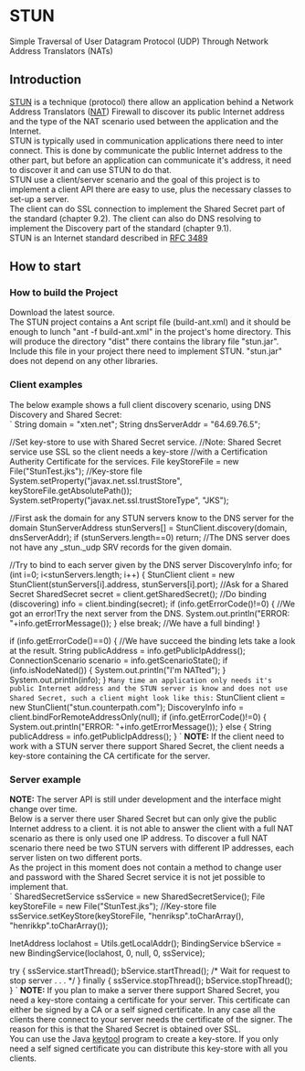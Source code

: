 # STUN
Simple Traversal of User Datagram Protocol (UDP) Through Network Address Translators (NATs) 

## Introduction
[STUN](https://en.wikipedia.org/wiki/STUN) is a technique (protocol) there allow an application behind a Network Address Translators ([NAT](https://en.wikipedia.org/wiki/Network_address_translation)) Firewall to discover its public Internet address and the type of the NAT scenario used between the application and the Internet.  
STUN is typically used in communication applications there need to inter connect. This is done by communicate the public Internet address to the other part, but before an application can communicate it's address, it need to discover it and can use STUN to do that.  
STUN use a client/server scenario and the goal of this project is to implement a client API there are easy to use, plus the necessary classes to set-up a server.  
The client can do SSL connection to implement the Shared Secret part of the standard (chapter 9.2). The client can also do DNS resolving to implement the Discovery part of the standard (chapter 9.1).  
STUN is an Internet standard described in [RFC 3489](https://www.ietf.org/rfc/rfc3489.txt)

## How to start
### How to build the Project
Download the latest source.  
The STUN project contains a Ant script file (build-ant.xml) and it should be enough to lunch "ant -f build-ant.xml" in the project's home directory. This will produce the directory "dist" there contains the library file "stun.jar". Include this file in your project there need to implement STUN. "stun.jar" does not depend on any other libraries.

### Client examples
The below example shows a full client discovery scenario, using DNS Discovery and Shared Secret:  
`
String domain = "xten.net";
String dnsServerAddr = "64.69.76.5";

//Set key-store to use with Shared Secret service.
//Note: Shared Secret service use SSL so the client needs a key-store
//with a Certification Autherity Certificate for the services.
File keyStoreFile = new File("StunTest.jks"); //Key-store file
System.setProperty("javax.net.ssl.trustStore", keyStoreFile.getAbsolutePath());
System.setProperty("javax.net.ssl.trustStoreType", "JKS");

//First ask the domain for any STUN servers know to the DNS server for the domain
StunServerAddress stunServers[] = StunClient.discovery(domain, dnsServerAddr);
if (stunServers.length==0) return; //The DNS server does not have any _stun._udp SRV records for the given domain. 

//Try to bind to each server given by the DNS server
DiscoveryInfo info;
for (int i=0; i<stunServers.length; i++) {
	StunClient client = new StunClient(stunServers[i].address, stunServers[i].port);
	//Ask for a Shared Secret
	SharedSecret secret = client.getSharedSecret();
	//Do binding (discovering)
	info = client.binding(secret);
	if (info.getErrorCode()!=0) {
		//We got an error!Try the next server from the DNS.
		System.out.println("ERROR: "+info.getErrorMessage());
	}
	else break; //We have a full binding!
}

if (info.getErrorCode()==0) {
	//We have succeed the binding lets take a look at the result.
	String publicAddress = info.getPublicIpAddress();
	ConnectionScenario scenario = info.getScenarioState();
	if (info.isNodeNated()) {
		System.out.println("I'm NATted");
	}
	System.out.println(info);
}
`
Many time an application only needs it's public Internet address and the STUN server is know and does not use Shared Secret, such a client might look like this:
`
StunClient client = new StunClient("stun.counterpath.com");
DiscoveryInfo info = client.bindForRemoteAddressOnly(null);
if (info.getErrorCode()!=0) {
	System.out.println("ERROR: "+info.getErrorMessage());
}
else {
	String publicAddress = info.getPublicIpAddress();
}
`
**NOTE:** If the client need to work with a STUN server there support Shared Secret, the client needs a key-store containing the CA certificate for the server.

### Server example
**NOTE:** The server API is still under development and the interface might change over time.  
Below is a server there user Shared Secret but can only give the public Internet address to a client. it is not able to answer the client with a full NAT scenario as there is only used one IP address. To discover a full NAT scenario there need be two STUN servers with different IP addresses, each server listen on two different ports.  
As the project in this moment does not contain a method to change user and password with the Shared Secret service it is not jet possible to implement that.  
`
SharedSecretService ssService = new SharedSecretService();
File keyStoreFile = new File("StunTest.jks"); //Key-store file
ssService.setKeyStore(keyStoreFile, "henriksp".toCharArray(), "henrikkp".toCharArray());

InetAddress loclahost = Utils.getLocalAddr();
BindingService bService = new BindingService(loclahost, 0, null, 0, ssService);

try {
	ssService.startThread();
	bService.startThread();
	/*
	 Wait for request to stop server
	 .
	 .
	 .
	 */
}
finally {
	ssService.stopThread();
	bService.stopThread();
}
`
**NOTE:** If you plan to make a server there support Shared Secret, you need a key-store containg a certificate for your server. This certificate can either be signed by a CA or a self signed certificate. In any case all the clients there connect to your server needs the certificate of the signer. The reason for this is that the Shared Secret is obtained over SSL.  
You can use the Java [keytool](https://docs.oracle.com/javase/8/docs/technotes/tools/unix/keytool.html) program to create a key-store. If you only need a self signed certificate you can distribute this key-store with all you clients.
